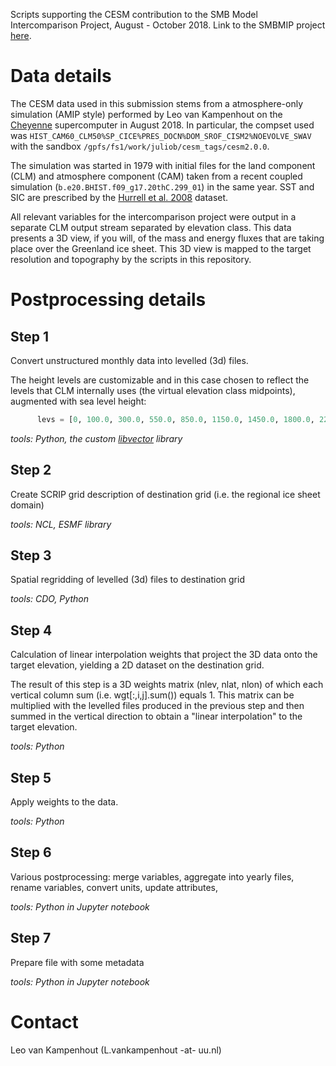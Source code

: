 Scripts supporting the CESM contribution to the SMB Model Intercomparison Project, August - October 2018.
Link to the SMBMIP project [here](http://climato.be/cms/index.php?climato=SMBMIP).


# Data details
The CESM data used in this submission stems from a atmosphere-only simulation (AMIP style) performed by Leo van Kampenhout on the [Cheyenne](https://www2.cisl.ucar.edu/resources/computational-systems/cheyenne/cheyenne) supercomputer in August 2018. In particular, the compset used was `HIST_CAM60_CLM50%SP_CICE%PRES_DOCN%DOM_SROF_CISM2%NOEVOLVE_SWAV` with the sandbox `/gpfs/fs1/work/juliob/cesm_tags/cesm2.0.0`. 

The simulation was started in 1979 with initial files for the land component (CLM) and atmosphere component (CAM) taken from a recent coupled simulation (`b.e20.BHIST.f09_g17.20thC.299_01`) in the same year. SST and SIC are prescribed by the [Hurrell et al. 2008](https://doi.org/10.1175/2008JCLI2292.1) dataset.

All relevant variables for the intercomparison project were output in a separate CLM output stream separated by elevation class. This data presents a 3D view, if you will, of the mass and energy fluxes that are taking place over the Greenland ice sheet. This 3D view is mapped to the target resolution and topography by the scripts in this repository.


# Postprocessing details 

Step 1
------
   Convert unstructured monthly data into levelled (3d) files. 
   
   The height levels are customizable and in this case chosen to reflect the levels that CLM internally uses (the virtual elevation class midpoints), augmented with sea level height:

```python
      levs = [0, 100.0, 300.0, 550.0, 850.0, 1150.0, 1450.0, 1800.0, 2250.0, 2750.0, 3500.0]
```

   _tools: Python, the custom [libvector](https://github.com/lvankampenhout/libvector) library_

Step 2
------
   Create SCRIP grid description of destination grid (i.e. the regional ice sheet domain)

   _tools: NCL, ESMF library_

Step 3
------
   Spatial regridding of levelled (3d) files to destination grid

   _tools: CDO, Python_

Step 4
------
   Calculation of linear interpolation weights that project the 3D data onto the target elevation, yielding a 2D dataset on the destination grid. 
   
   The result of this step is a 3D weights matrix (nlev, nlat, nlon) of which each vertical column sum (i.e. wgt[:,i,j].sum()) equals 1. This matrix can be multiplied with the levelled files produced in the previous step and then summed in the vertical direction to obtain a "linear interpolation" to the target elevation.

   _tools: Python_

Step 5
------
   Apply weights to the data.

   _tools: Python_

Step 6
------
   Various postprocessing: merge variables, aggregate into yearly files, rename variables, convert units, update attributes, 

   _tools: Python in Jupyter notebook_

Step 7
------
   Prepare file with some metadata

   _tools: Python in Jupyter notebook_
   
# Contact
Leo van Kampenhout (L.vankampenhout -at- uu.nl)
